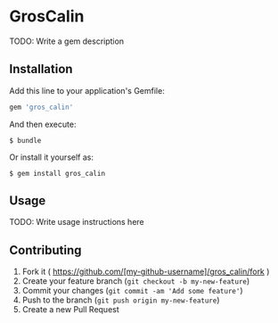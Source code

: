 # GrosCalin

TODO: Write a gem description

## Installation

Add this line to your application's Gemfile:

```ruby
gem 'gros_calin'
```

And then execute:

    $ bundle

Or install it yourself as:

    $ gem install gros_calin

## Usage

TODO: Write usage instructions here

## Contributing

1. Fork it ( https://github.com/[my-github-username]/gros_calin/fork )
2. Create your feature branch (`git checkout -b my-new-feature`)
3. Commit your changes (`git commit -am 'Add some feature'`)
4. Push to the branch (`git push origin my-new-feature`)
5. Create a new Pull Request
